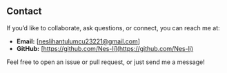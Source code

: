 ## Contact

If you’d like to collaborate, ask questions, or connect, you can reach me at:

- **Email:** [neslihantulumcu23221@gmail.com]
- **GitHub:** [https://github.com/Nes-li](https://github.com/Nes-li)

Feel free to open an issue or pull request, or just send me a message!
